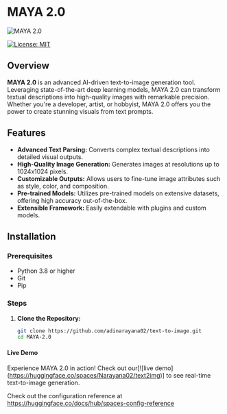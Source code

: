 # MAYA 2.0

![MAYA 2.0](https://i.ytimg.com/vi/guYsuSJKe1c/maxresdefault.jpg) 

[![License: MIT](https://img.shields.io/badge/License-MIT-yellow.svg)](https://opensource.org/licenses/MIT)


## Overview

**MAYA 2.0** is an advanced AI-driven text-to-image generation tool. Leveraging state-of-the-art deep learning models, MAYA 2.0 can transform textual descriptions into high-quality images with remarkable precision. Whether you're a developer, artist, or hobbyist, MAYA 2.0 offers you the power to create stunning visuals from text prompts.

## Features

- **Advanced Text Parsing:** Converts complex textual descriptions into detailed visual outputs.
- **High-Quality Image Generation:** Generates images at resolutions up to 1024x1024 pixels.
- **Customizable Outputs:** Allows users to fine-tune image attributes such as style, color, and composition.
- **Pre-trained Models:** Utilizes pre-trained models on extensive datasets, offering high accuracy out-of-the-box.
- **Extensible Framework:** Easily extendable with plugins and custom models.

## Installation

### Prerequisites

- Python 3.8 or higher
- Git
- Pip

### Steps

1. **Clone the Repository:**

   ```bash
   git clone https://github.com/adinarayana02/text-to-image.git 
   cd MAYA-2.0

#### Live Demo
Experience MAYA 2.0 in action! Check out our[![live demo] (https://huggingface.co/spaces/Narayana02/text2img)] to see real-time text-to-image generation.

Check out the configuration reference at https://huggingface.co/docs/hub/spaces-config-reference
